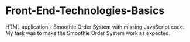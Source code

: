 # Front-End-Technologies-Basics
HTML application - Smoothie Order System with missing JavaScript code. My task was to make the Smoothie Order System work as expected. 
